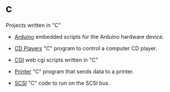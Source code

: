 # c
Projects written in "C"

* [Arduino](/arduino) embedded scripts for the Arduino hardware device.

* [CD Players](/cd-player) "C" program to control a computer CD player.

* [CGI](/cgi) web cgi scripts written in "C"

* [Printer](/printing) "C" program that sends data to a printer.

* [SCSI](/scsi) "C" code to run on the SCSI bus.

